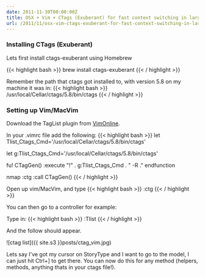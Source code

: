 ```yaml
---
date: 2011-11-30T00:00:00Z
title: OSX + Vim + CTags (Exuberant) for fast context switching in large projects
url: /2011/11/osx-vim-ctags-exuberant-for-fast-context-switching-in-large-projects/
---
```


### Installing CTags (Exuberant)

Lets first install ctags-exuberant using Homebrew

{{< highlight bash >}}
brew install ctags-exuberant
{{< / highlight >}}

Remember the path that ctags got installed to, with version 5.8 on my machine it was in:
{{< highlight bash >}}
/usr/local/Cellar/ctags/5.8/bin/ctags
{{< / highlight >}}

### Setting up Vim/MacVim

Download the TagList plugin from [VimOnline](http://vim.sourceforge.net/scripts/script.php?script_id=273).

In your .vimrc file add the following:
{{< highlight bash >}}
let Tlist_Ctags_Cmd='/usr/local/Cellar/ctags/5.8/bin/ctags'

let g:Tlist_Ctags_Cmd='/usr/local/Cellar/ctags/5.8/bin/ctags'

fu! CTagGen()
    :execute "!" . g:Tlist_Ctags_Cmd .  " -R ."
endfunction

nmap <silent> :ctg :call CTagGen()
{{< / highlight >}}

Open up vim/MacVim, and type
{{< highlight bash >}}
:ctg
{{< / highlight >}}

You can then go to a controller for example:

Type in:
{{< highlight bash >}}
:Tlist
{{< / highlight >}}

And the follow should appear.

![ctag list]({{ site.s3 }}posts/ctag_vim.jpg)

Lets say I've got my cursor on StoryType and I want to go to the model, I can just hit Ctrl+] to get there. You can now do this for any method (helpers, methods, anything thats in your ctags file!).
